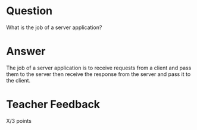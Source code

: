 # Question

What is the job of a server application?

# Answer

The job of a server application is to receive requests from a client and pass them to the server then receive the response from the server and pass it to the client.

# Teacher Feedback

X/3 points
